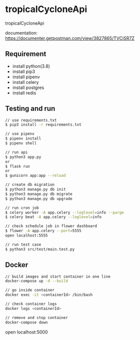 # tropicalCycloneApi

tropicalCycloneApi

documentation: <https://documenter.getpostman.com/view/3827865/TVCiSR7Z>

## Requirement

- install python(3.8)
- install pip3
- install pipenv
- install celery
- install postgres
- install redis

## Testing and run

```zsh
// use requirements.txt
$ pip3 install -r requirements.txt

// use pipenv
$ pipenv install
$ pipenv shell

// run api
$ python3 app.py
or
$ flask run
or
$ gunicorn app:app --reload

// create db migration
$ python3 manage.py db init
$ python3 manage.py db migrate
$ python3 manage.py db upgrade

// run cron job
$ celery worker -A app.celery --loglevel=info --purge
$ celery beat -A app.celery --loglevel=info

// check schedule job in flower dashboard
$ flower -A app.celery --port=5555
open localhost:5555

// run test case
$ python3 src/test/main.test.py
```

## Docker

```zsh
// build images and start container in one line
docker-compose up -d --build

// go inside container
docker exec -it <containerId> /bin/bash

// check container logs
docker logs <containerId>

// remove and stop container
docker-compose down
```

open localhost:5000
